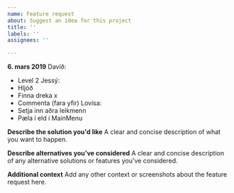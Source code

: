 ```yaml
---
name: Feature request
about: Suggest an idea for this project
title: ''
labels: ''
assignees: ''

---
```


**6. mars 2019**
Davíð:
- Level 2
Jessý:
- Hljóð 
- Finna dreka x
- Commenta (fara yfir)
Lovísa:
- Setja inn aðra leikmenn
- Pæla í eld í MainMenu


**Describe the solution you'd like**
A clear and concise description of what you want to happen.

**Describe alternatives you've considered**
A clear and concise description of any alternative solutions or features you've considered.

**Additional context**
Add any other context or screenshots about the feature request here.
